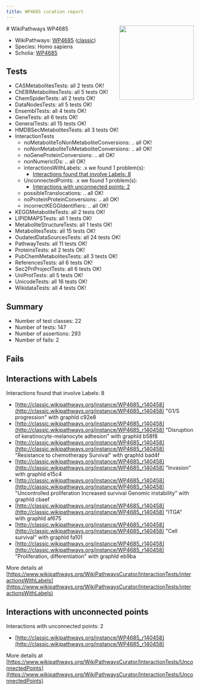 ```yaml
---
title: WP4685 curation report
---
```


<img style="float: right; width: 200px" src="https://upload.wikimedia.org/wikipedia/commons/thumb/8/83/Wplogo_with_text_500.png/640px-Wplogo_with_text_500.png" />
# WikiPathways WP4685

* WikiPathways: [WP4685](https://wikipathways.org/pathways/WP4685) ([classic](https://classic.wikipathways.org/instance/WP4685))
* Species: Homo sapiens
* Scholia: [WP4685](https://scholia.toolforge.org/wikipathways/WP4685)
## Tests
* CASMetabolitesTests: all 2 tests OK!
* ChEBIMetabolitesTests: all 5 tests OK!
* ChemSpiderTests: all 2 tests OK!
* DataNodesTests: all 5 tests OK!
* EnsemblTests: all 4 tests OK!
* GeneTests: all 6 tests OK!
* GeneralTests: all 15 tests OK!
* HMDBSecMetabolitesTests: all 3 tests OK!
* InteractionTests
    * noMetaboliteToNonMetaboliteConversions: .. all OK!
    * noNonMetaboliteToMetaboliteConversions: .. all OK!
    * noGeneProteinConversions: .. all OK!
    * nonNumericIDs: .. all OK!
    * interactionsWithLabels: .x we found 1 problem(s):
        * [Interactions found that involve Labels: 8](#630d267f)
    * UnconnectedPoints: .x we found 1 problem(s):
        * [Interactions with unconnected points: 2](#35a61ada)
    * possibleTranslocations: .. all OK!
    * noProteinProteinConversions: .. all OK!
    * incorrectKEGGIdentifiers: .. all OK!
* KEGGMetaboliteTests: all 2 tests OK!
* LIPIDMAPSTests: all 1 tests OK!
* MetaboliteStructureTests: all 1 tests OK!
* MetabolitesTests: all 15 tests OK!
* OudatedDataSourcesTests: all 24 tests OK!
* PathwayTests: all 11 tests OK!
* ProteinsTests: all 2 tests OK!
* PubChemMetabolitesTests: all 3 tests OK!
* ReferencesTests: all 6 tests OK!
* Sec2PriProjectTests: all 6 tests OK!
* UniProtTests: all 5 tests OK!
* UnicodeTests: all 16 tests OK!
* WikidataTests: all 4 tests OK!


## Summary

* Number of test classes: 22
* Number of tests: 147
* Number of assertions: 293
* Number of fails: 2

## Fails

<a name="630d267f" />

## Interactions with Labels

Interactions found that involve Labels: 8

* [http://classic.wikipathways.org/instance/WP4685_r140458](http://classic.wikipathways.org/instance/WP4685_r140458) "G1/S progression" with graphId c92e8
* [http://classic.wikipathways.org/instance/WP4685_r140458](http://classic.wikipathways.org/instance/WP4685_r140458) "Disruption of
keratinocyte-melanocyte adhesion" with graphId b58f8
* [http://classic.wikipathways.org/instance/WP4685_r140458](http://classic.wikipathways.org/instance/WP4685_r140458) "Resistance to chemotherapy
Survival" with graphId bad4f
* [http://classic.wikipathways.org/instance/WP4685_r140458](http://classic.wikipathways.org/instance/WP4685_r140458) "Invasion" with graphId e15c4
* [http://classic.wikipathways.org/instance/WP4685_r140458](http://classic.wikipathways.org/instance/WP4685_r140458) "Uncontrolled proliferation
Increased survival
Genomic instability" with graphId cbaef
* [http://classic.wikipathways.org/instance/WP4685_r140458](http://classic.wikipathways.org/instance/WP4685_r140458) "ITGA" with graphId af675
* [http://classic.wikipathways.org/instance/WP4685_r140458](http://classic.wikipathways.org/instance/WP4685_r140458) "Cell survival" with graphId fa101
* [http://classic.wikipathways.org/instance/WP4685_r140458](http://classic.wikipathways.org/instance/WP4685_r140458) "Proliferation, differentiation" with graphId eb9ba


More details at [https://www.wikipathways.org/WikiPathwaysCurator/InteractionTests/interactionsWithLabels](https://www.wikipathways.org/WikiPathwaysCurator/InteractionTests/interactionsWithLabels)

<a name="35a61ada" />

## Interactions with unconnected points

Interactions with unconnected points: 2

* [http://classic.wikipathways.org/instance/WP4685_r140458](http://classic.wikipathways.org/instance/WP4685_r140458)


More details at [https://www.wikipathways.org/WikiPathwaysCurator/InteractionTests/UnconnectedPoints](https://www.wikipathways.org/WikiPathwaysCurator/InteractionTests/UnconnectedPoints)

